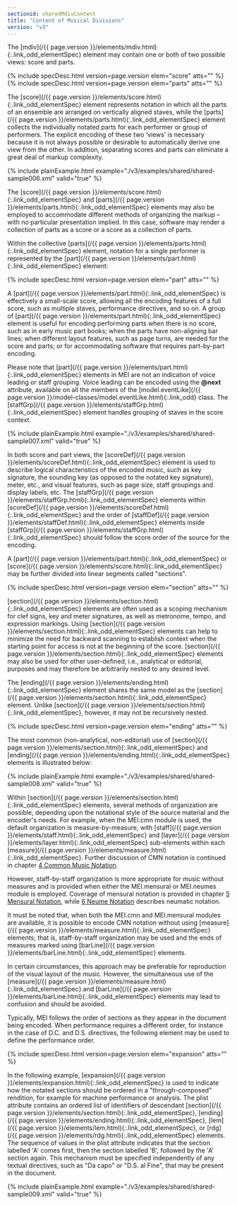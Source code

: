```yaml
---
sectionid: sharedMdivContent
title: "Content of Musical Divisions"
version: "v3"
---
```




The [mdiv](/{{ page.version }}/elements/mdiv.html){:.link_odd_elementSpec} element may contain one or both of two possible views:
score and parts.



{% include specDesc.html version=page.version elem="score" atts="" %}
{% include specDesc.html version=page.version elem="parts" atts="" %}



The [score](/{{ page.version }}/elements/score.html){:.link_odd_elementSpec} element represents notation in which all the parts of an
ensemble are arranged on vertically aligned staves, while the [parts](/{{ page.version }}/elements/parts.html){:.link_odd_elementSpec}
element collects the individually notated parts for each performer or group of performers.
The explicit encoding of these two ‘views’ is necessary because it is
not always possible or desirable to automatically derive one view from the other.
In
addition, separating scores and parts can eliminate a great deal of markup complexity.

{% include plainExample.html example="./v3/examples/shared/shared-sample006.xml" valid="true" %}

The [score](/{{ page.version }}/elements/score.html){:.link_odd_elementSpec} and [parts](/{{ page.version }}/elements/parts.html){:.link_odd_elementSpec} elements may also be
employed to accommodate different methods of organizing the markup – with no particular
presentation implied. In this case, software may render a collection of parts as a
score
or a score as a collection of parts.

Within the collective [parts](/{{ page.version }}/elements/parts.html){:.link_odd_elementSpec} element, notation for a single
performer is represented by the [part](/{{ page.version }}/elements/part.html){:.link_odd_elementSpec} element:



{% include specDesc.html version=page.version elem="part" atts="" %}



A [part](/{{ page.version }}/elements/part.html){:.link_odd_elementSpec} is effectively a small-scale score, allowing all the
encoding features of a full score, such as multiple staves, performance directives,
and so
on. A group of [part](/{{ page.version }}/elements/part.html){:.link_odd_elementSpec} element is useful for encoding performing parts
when there is no score, such as in early music part books; when the parts have
non-aligning bar lines; when different layout features, such as page turns, are needed
for
the score and parts; or for accommodating software that requires part-by-part
encoding.

Please note that [part](/{{ page.version }}/elements/part.html){:.link_odd_elementSpec} elements in MEI are not an indication of
voice leading or staff grouping. Voice leading can be encoded using the **@next**
attribute, available on all the members of the [model.eventLike](/{{ page.version }}/model-classes/model.eventLike.html){:.link_odd}
class. The [staffGrp](/{{ page.version }}/elements/staffGrp.html){:.link_odd_elementSpec} element handles grouping of staves in the score
context.

{% include plainExample.html example="./v3/examples/shared/shared-sample007.xml" valid="true" %}

In both score and part views, the [scoreDef](/{{ page.version }}/elements/scoreDef.html){:.link_odd_elementSpec} element is used to
describe logical characteristics of the encoded music, such as key signature, the
sounding
key (as opposed to the notated key signature), meter, etc., and visual features, such
as
page size, staff groupings and display labels, etc. The [staffGrp](/{{ page.version }}/elements/staffGrp.html){:.link_odd_elementSpec}
elements within [scoreDef](/{{ page.version }}/elements/scoreDef.html){:.link_odd_elementSpec} and the order of [staffDef](/{{ page.version }}/elements/staffDef.html){:.link_odd_elementSpec} elements inside [staffGrp](/{{ page.version }}/elements/staffGrp.html){:.link_odd_elementSpec} should follow the score
order of the source for the encoding.

A [part](/{{ page.version }}/elements/part.html){:.link_odd_elementSpec} or [score](/{{ page.version }}/elements/score.html){:.link_odd_elementSpec} may be further divided into
linear segments called "sections".



{% include specDesc.html version=page.version elem="section" atts="" %}



[section](/{{ page.version }}/elements/section.html){:.link_odd_elementSpec} elements are often used as a scoping mechanism for clef
signs, key and meter signatures, as well as metronome, tempo, and expression markings.
Using [section](/{{ page.version }}/elements/section.html){:.link_odd_elementSpec} elements can help to minimize the need for backward
scanning to establish context when the starting point for access is not at the beginning
of the score. [section](/{{ page.version }}/elements/section.html){:.link_odd_elementSpec} elements may also be used for other
user-defined, i.e., analytical or editorial, purposes and may therefore be arbitrarily
nested to any desired level.

The [ending](/{{ page.version }}/elements/ending.html){:.link_odd_elementSpec} element shares the same model as the [section](/{{ page.version }}/elements/section.html){:.link_odd_elementSpec} element. Unlike [section](/{{ page.version }}/elements/section.html){:.link_odd_elementSpec}, however, it may not be
recursively nested.



{% include specDesc.html version=page.version elem="ending" atts="" %}



The most common (non-analytical, non-editorial) use of [section](/{{ page.version }}/elements/section.html){:.link_odd_elementSpec} and
[ending](/{{ page.version }}/elements/ending.html){:.link_odd_elementSpec} elements is illustrated below:

{% include plainExample.html example="./v3/examples/shared/shared-sample008.xml" valid="true" %}

Within [section](/{{ page.version }}/elements/section.html){:.link_odd_elementSpec} elements, several methods of organization are
possible, depending upon the notational style of the source material and the encoder's
needs. For example, when the MEI.cmn module is used, the default organization is
measure-by-measure, with [staff](/{{ page.version }}/elements/staff.html){:.link_odd_elementSpec} and [layer](/{{ page.version }}/elements/layer.html){:.link_odd_elementSpec}
sub-elements within each [measure](/{{ page.version }}/elements/measure.html){:.link_odd_elementSpec}. Further discussion of CMN notation
is continued in chapter <a class="link_ptr" title="Common Music Notation" href="/{{ page.version }}/guidelines/cmn.html">4 Common Music Notation</a>.

However, staff-by-staff organization is more appropriate for music without measures
and
is provided when either the MEI.mensural or MEI.neumes module is employed. Coverage
of
mensural notation is provided in chapter 
<a class="link_ptr" title="Mensural Notation" href="/{{ page.version }}/guidelines/mensural.html">5 Mensural Notation</a>, while 
<a class="link_ptr" title="Neume Notation" href="/{{ page.version }}/guidelines/neumes.html">6 Neume Notation</a> describes neumatic notation.

It must be noted that, when both the MEI.cmn and MEI.mensural modules are available,
it
is possible to encode CMN notation without using [measure](/{{ page.version }}/elements/measure.html){:.link_odd_elementSpec} elements;
that is, staff-by-staff organization may be used and the ends of measures marked using
[barLine](/{{ page.version }}/elements/barLine.html){:.link_odd_elementSpec} elements.


In certain circumstances, this approach may be preferable for reproduction of the
visual
layout of the music. However, the simultaneous use of the [measure](/{{ page.version }}/elements/measure.html){:.link_odd_elementSpec}
and [barLine](/{{ page.version }}/elements/barLine.html){:.link_odd_elementSpec} elements may lead to confusion and should be
avoided.

Typically, MEI follows the order of sections as they appear in the document being
encoded. When performance requires a different order, for instance in the case of
D.C. and
D.S. directives, the following element may be used to define the performance order.



{% include specDesc.html version=page.version elem="expansion" atts="" %}



In the following example, [expansion](/{{ page.version }}/elements/expansion.html){:.link_odd_elementSpec} is used to indicate how the
notated sections should be ordered in a "through-composed" rendition, for example
for
machine performance or analysis. The plist attribute contains an ordered list of
identifiers of descendant [section](/{{ page.version }}/elements/section.html){:.link_odd_elementSpec}, [ending](/{{ page.version }}/elements/ending.html){:.link_odd_elementSpec}, [lem](/{{ page.version }}/elements/lem.html){:.link_odd_elementSpec}, or [rdg](/{{ page.version }}/elements/rdg.html){:.link_odd_elementSpec} elements. The sequence of values in
the plist attribute indicates that the section labelled 'A' comes first, then the
section
labelled 'B', followed by the 'A' section again. This mechanism must be specified
independently of any textual directives, such as "Da capo" or "D.S. al Fine", that
may be
present in the document.

{% include plainExample.html example="./v3/examples/shared/shared-sample009.xml" valid="true" %}

